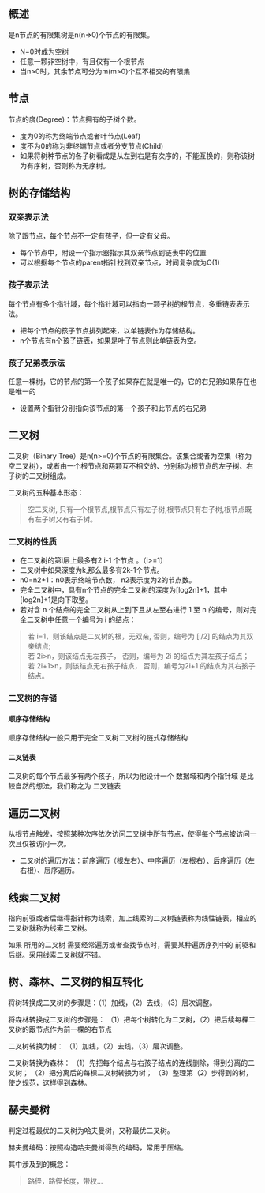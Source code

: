 ## 概述

是n节点的有限集树是n(n=>0)个节点的有限集。

-  N=0时成为空树
-  任意一颗非空树中，有且仅有一个根节点
-  当n>0时，其余节点可分为m(m>0)个互不相交的有限集

## 节点

节点的度(Degree)：节点拥有的子树个数。

-  度为0的称为终端节点或者叶节点(Leaf)
-  度不为0的称为非终端节点或者分支节点(Child)
-  如果将树种节点的各子树看成是从左到右是有次序的，不能互换的，则称该树为有序树，否则称为无序树。

## 树的存储结构

### 双亲表示法

除了跟节点，每个节点不一定有孩子，但一定有父母。

- 每个节点中，附设一个指示器指示其双亲节点到链表中的位置
- 可以根据每个节点的parent指针找到双亲节点，时间复杂度为O(1)


### 孩子表示法

每个节点有多个指针域，每个指针域可以指向一颗子树的根节点，多重链表表示法。

- 把每个节点的孩子节点排列起来，以单链表作为存储结构。
- n个节点有n个孩子链表，如果是叶子节点则此单链表为空。


### 孩子兄弟表示法

任意一棵树，它的节点的第一个孩子如果存在就是唯一的，它的右兄弟如果存在也是唯一的

- 设置两个指针分别指向该节点的第一个孩子和此节点的右兄弟

## 二叉树

二叉树（Binary Tree）是n(n>=0)个节点的有限集合。该集合或者为空集（称为空二叉树），或者由一个根节点和两颗互不相交的、分别称为根节点的左子树、右子树的二叉树组成。

二叉树的五种基本形态：

>  空二叉树, 只有一个根节点,根节点只有左子树,根节点只有右子树,根节点既有左子树又有右子树。

### 二叉树的性质

-  在二叉树的第i层上最多有2 i-1 个节点 。（i>=1）
-  二叉树中如果深度为k,那么最多有2k-1个节点。
-  n0=n2+1：n0表示终端节点数， n2表示度为2的节点数。
-  完全二叉树中，具有n个节点的完全二叉树的深度为[log2n]+1，其中[log2n]+1是向下取整。
- 若对含 n 个结点的完全二叉树从上到下且从左至右进行 1 至 n 的编号，则对完全二叉树中任意一个编号为 i 的结点：

> 若 i=1，则该结点是二叉树的根，无双亲, 否则，编号为 [i/2] 的结点为其双亲结点;  
> 若 2i>n，则该结点无左孩子，  否则，编号为 2i 的结点为其左孩子结点；
> 若 2i+1>n，则该结点无右孩子结点，  否则，编号为2i+1 的结点为其右孩子结点。

### 二叉树的存储

#### 顺序存储结构

顺序存储结构一般只用于完全二叉树二叉树的链式存储结构

#### 二叉链表

二叉树的每个节点最多有两个孩子，所以为他设计一个 数据域和两个指针域 是比较自然的想法，我们称之为 二叉链表

## 遍历二叉树

从根节点触发，按照某种次序依次访问二叉树中所有节点，使得每个节点被访问一次且仅被访问一次。

- 二叉树的遍历方法：前序遍历（根左右）、中序遍历（左根右）、后序遍历（左右根）、层序遍历。

## 线索二叉树

指向前驱或者后继得指针称为线索，加上线索的二叉树链表称为线性链表，相应的二叉树就称为线索二叉树。

如果 所用的二叉树 需要经常遍历或者查找节点时，需要某种遍历序列中的 前驱和后继。采用线索二叉树就不错。

##  树、森林、二叉树的相互转化

将树转换成二叉树的步骤是：（1）加线，（2）去线，（3）层次调整。

将森林转换成二叉树的步骤是： （1）把每个树转化为二叉树，（2）把后续每棵二叉树的跟节点作为前一棵的右节点

二叉树转换为树： （1）加线，（2）去线，（3）层次调整。

二叉树转换为森林： 
（1）先把每个结点与右孩子结点的连线删除，得到分离的二叉树；
（2）把分离后的每棵二叉树转换为树；
（3）整理第（2）步得到的树，使之规范，这样得到森林。

## 赫夫曼树

判定过程最优的二叉树为哈夫曼树，又称最优二叉树。

赫夫曼编码：按照构造哈夫曼树得到的编码，常用于压缩。

其中涉及到的概念：

> 路径，路径长度，带权...




